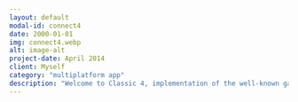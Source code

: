 ```yaml
---
layout: default
modal-id: connect4
date: 2000-01-01
img: connect4.webp
alt: image-alt
project-date: April 2014
client: Myself
category: "multiplatform app"
description: "Welcome to Classic 4, implementation of the well-known game"
---
```


